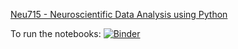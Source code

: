 [Neu715 - Neuroscientific Data Analysis using Python](http://janclemenslab.org/neu715)

To run the notebooks: [![Binder](https://mybinder.org/badge_logo.svg)](https://mybinder.org/v2/gh/janclemenslab/neu715/HEAD)
